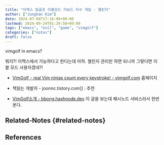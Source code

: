 ```yaml
---
title: "이맥스 빔골프 이블모드 키보드 타수 게임 - 챌린지"
author: ["Junghan Kim"]
date: 2024-07-04T17:16:00+09:00
lastmod: 2024-09-24T01:39:58+09:00
tags: ["emacs", "evil", "game", "vimgolf"]
categories: ["notes"]
draft: false
---
```


vimgolf in emacs?

뭐지?! 이맥스에서 가능하다고 한다는데 아하. 챌린지 관리만 하면 되니까 그렇다면 이블 모드 사용자겠네?!

-   [VimGolf - real Vim ninjas count every keystroke! - vimgolf.com](https://www.vimgolf.com/) 홈페이지

-   책읽는 개발자 - joonnc.tistory.com]] : 추천
-   [VimGolf소개 - bbong.hashnode.dev](https://bbong.hashnode.dev/vimgolf) 이 글을 보는데 해시노드 서비스라서 한번 본다.


## Related-Notes {#related-notes}

## References

<style>.csl-entry{text-indent: -1.5em; margin-left: 1.5em;}</style><div class="csl-bib-body">
</div>
